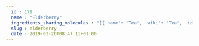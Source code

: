 ```yaml
---
  id : 179
  name : "Elderberry"
  ingredients_sharing_molecules : "[{'name': 'Tea', 'wiki': 'Tea', 'id': 310, 'category': 'Plant', 'common_molecules': [89594, 6549, 5280443, 5280598, 7909, 6054, 17100, 7284, 527, 8858, 3893, 8094, 638278, 6072, 26447, 5363388, 644104, 612, 5280511, 650, 5367719, 13144, 4788, 637775, 61020, 247, 8452, 853433, 6560, 638011, 1889, 15394, 5280445, 8163, 637566, 8158, 240, 33931, 31283, 5281167, 7991, 8130, 798, 6569, 5281168, 441005, 379, 6561, 7165, 637542, 441484, 22311, 12097, 107971, 5284639, 10448, 31276, 338, 7288, 8723, 11552, 79803, 1110, 6050, 6432254, 5280804, 6986, 5318042, 31260, 2345, 5280863, 442501, 784, 10393, 439341, 7150, 5280343, 1549026, 126, 4133, 998, 7847, 445070, 768, 323, 11230, 1183, 5281515, 9862, 5281553, 5281708, 637511, 31253, 6202, 5284503, 802, 180, 72, 61503, 643941, 999, 439246, 244, 16666, 8768, 5365811, 439263, 1130, 454, 643820, 107, 878, 637920, 444539, 18635, 7858, 6989, 8857, 5315892, 11509, 6428573, 6184, 643779, 6251, 439533, 11128, 7654]}, {'name': 'Papaya', 'wiki': 'Papaya', 'id': 196, 'category': 'Fruit', 'common_molecules': [89594, 6549, 5280443, 5280598, 7909, 6054, 17100, 7284, 527, 3893, 12534, 8094, 638278, 6072, 26447, 5363388, 644104, 5280511, 650, 5367719, 13144, 441005, 4788, 637775, 61020, 247, 8452, 853433, 6560, 638011, 1889, 15394, 5280445, 637566, 8158, 12389, 240, 33931, 444539, 5365811, 7991, 8130, 798, 6569, 8365, 12398, 379, 6561, 7165, 8139, 637542, 441484, 11635, 107971, 5284639, 10448, 31276, 338, 7288, 8723, 11552, 79803, 1110, 6050, 6432254, 6986, 5318042, 31260, 2345, 5280863, 784, 10393, 439341, 7150, 1549026, 126, 4133, 998, 12401, 7847, 445070, 768, 323, 11230, 1183, 5281515, 9862, 5281553, 5281708, 637511, 31253, 6184, 6202, 5284503, 802, 180, 72, 61503, 643941, 999, 439246, 244, 8768, 439263, 1130, 454, 643820, 107, 878, 7803, 18635, 7858, 6989, 12403, 8857, 5315892, 11509, 6428573, 31272, 643779, 6251, 439533, 11128, 7654]}, {'name': 'Grape', 'wiki': 'Grape', 'id': 182, 'category': 'Fruit', 'common_molecules': [89594, 6549, 5280443, 5280598, 7909, 6054, 17100, 7284, 527, 3893, 8094, 638278, 6072, 26447, 5363388, 644104, 612, 5280511, 650, 5367719, 13144, 4788, 637775, 61020, 247, 8452, 6341, 853433, 6560, 638011, 7894, 1889, 15394, 5280445, 637566, 240, 33931, 444539, 31283, 7991, 8130, 798, 6569, 441005, 379, 6561, 8139, 637542, 441484, 22311, 12097, 107971, 5284639, 10448, 31276, 338, 7288, 31251, 11732, 11552, 79803, 1110, 6050, 6558, 6986, 5318042, 61275, 31260, 2345, 5280863, 442501, 784, 10393, 439341, 7150, 5280343, 1549026, 126, 4133, 998, 7847, 445070, 768, 323, 8158, 1183, 9862, 5281708, 637511, 6202, 5284503, 802, 180, 72, 61503, 643941, 999, 439246, 244, 8768, 5365811, 439263, 1130, 454, 643820, 107, 878, 7803, 11173, 18635, 7858, 8857, 5315892, 11509, 5280804, 8723, 6184, 643779, 6251, 439533, 11128, 7654]}, {'name': 'Apple', 'wiki': 'Apple', 'id': 162, 'category': 'Fruit', 'common_molecules': [89594, 6549, 5280443, 5280598, 6054, 17100, 7284, 527, 3893, 8094, 638278, 6072, 26447, 5363388, 644104, 612, 5280511, 650, 5367719, 13144, 4788, 637775, 61020, 247, 8452, 6341, 853433, 6560, 638011, 7894, 1889, 15394, 5280445, 637566, 8158, 240, 33931, 444539, 5365811, 7991, 8130, 798, 6569, 5281168, 441005, 379, 6561, 7165, 8139, 637542, 441484, 12097, 107971, 5284639, 7749, 10448, 31276, 338, 7288, 31251, 11732, 11552, 79803, 1110, 6050, 5280804, 6986, 5318042, 31260, 2345, 5280863, 784, 10393, 439341, 7150, 5280343, 1549026, 126, 998, 12401, 7847, 445070, 768, 323, 11230, 1183, 9862, 5281708, 637511, 6184, 6202, 5284503, 802, 180, 72, 61503, 643941, 999, 439246, 244, 8768, 439263, 1130, 454, 107, 878, 7803, 18635, 7858, 8857, 5315892, 11509, 8723, 31272, 643779, 6251, 439533, 11128, 7654]}, {'name': 'Black Currant', 'wiki': 'Blackcurrant', 'id': 174, 'category': 'Fruit', 'common_molecules': [89594, 6549, 5280443, 5280598, 6054, 17100, 7284, 527, 8094, 638278, 6072, 26447, 5363388, 644104, 5280511, 650, 5367719, 13144, 441005, 4788, 637775, 61020, 247, 8452, 520440, 853433, 6560, 638011, 1889, 15394, 5280445, 8163, 637566, 240, 33931, 5365811, 5281167, 8130, 798, 6569, 5281168, 8365, 6561, 7165, 637542, 441484, 22311, 61362, 107971, 5284639, 10448, 31276, 338, 7288, 8723, 11552, 79803, 1110, 6050, 5280804, 6986, 5318042, 31260, 2345, 5280863, 442501, 784, 10393, 439341, 7150, 5280343, 1549026, 126, 4133, 998, 7847, 445070, 27866, 768, 323, 11230, 1183, 5281515, 9862, 5281553, 5281708, 637511, 31253, 6184, 6202, 5284503, 802, 180, 72, 61503, 643941, 999, 439246, 244, 8768, 439263, 1130, 454, 643820, 107, 878, 444539, 11173, 18635, 7858, 8857, 5315892, 11509, 31272, 643779, 6251, 439533, 11128, 7654]}]"
  slug : elderberry
  date : 2019-03-26T08:47:11+01:00
---
```



